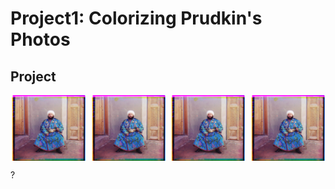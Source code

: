 # Project1: Colorizing Prudkin's Photos

## Project
<!-- ![emir NCC with edge detection](emir_NCC_grad.jpg) -->

<div style="display: flex; justify-content: space-between;">
    <img src="emir_NCC_grad.jpg" alt="Image 1" width="24%">
    <img src="emir_NCC_grad.jpg" alt="Image 2" width="24%">
    <img src="emir_NCC_grad.jpg" alt="Image 3" width="24%">
    <img src="emir_NCC_grad.jpg" alt="Image 4" width="24%">
</div>

?